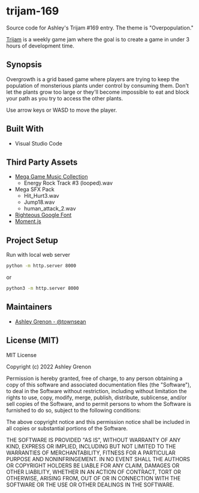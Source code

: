 # trijam-169
Source code for Ashley's Trijam #169 entry. The theme is "Overpopulation."

[Trijam](https://itch.io/jam/trijam-169) is a weekly game jam where the goal is to create a game in under 3 hours of development time.

## Synopsis 

Overgrowth is a grid based game where players are trying to keep the population of monsterious plants under control by consuming them.  Don't let the plants grow too large or they'll become impossible to eat and block your path as you try to access the other plants.

Use arrow keys or WASD to move the player.

## Built With

* Visual Studio Code

## Third Party Assets

* [Mega Game Music Collection](https://www.gamedevmarket.net/asset/mega-game-music-collection/)
    * Energy Rock Track #3 (looped).wav
* Mega SFX Pack
    * Hit_Hurt3.wav
    * Jump18.wav
    * human_attack_2.wav
* [Righteous Google Font](https://fonts.google.com/specimen/Righteous)
* [Moment.js](https://momentjs.com/)

## Project Setup

Run with local web server

```bash
python -m http.server 8000
```

or

```bash
python3 -m http.server 8000
```

## Maintainers

* [Ashley Grenon - @townsean](https://github.com/townsean)

## License (MIT)

MIT License

Copyright (c) 2022 Ashley Grenon

Permission is hereby granted, free of charge, to any person obtaining a copy of this software and associated documentation files (the "Software"), to deal in the Software without restriction, including without limitation the rights to use, copy, modify, merge, publish, distribute, sublicense, and/or sell copies of the Software, and to permit persons to whom the Software is furnished to do so, subject to the following conditions:

The above copyright notice and this permission notice shall be included in all copies or substantial portions of the Software.

THE SOFTWARE IS PROVIDED "AS IS", WITHOUT WARRANTY OF ANY KIND, EXPRESS OR IMPLIED, INCLUDING BUT NOT LIMITED TO THE WARRANTIES OF MERCHANTABILITY, FITNESS FOR A PARTICULAR PURPOSE AND NONINFRINGEMENT. IN NO EVENT SHALL THE AUTHORS OR COPYRIGHT HOLDERS BE LIABLE FOR ANY CLAIM, DAMAGES OR OTHER LIABILITY, WHETHER IN AN ACTION OF CONTRACT, TORT OR OTHERWISE, ARISING FROM, OUT OF OR IN CONNECTION WITH THE SOFTWARE OR THE USE OR OTHER DEALINGS IN THE SOFTWARE.
